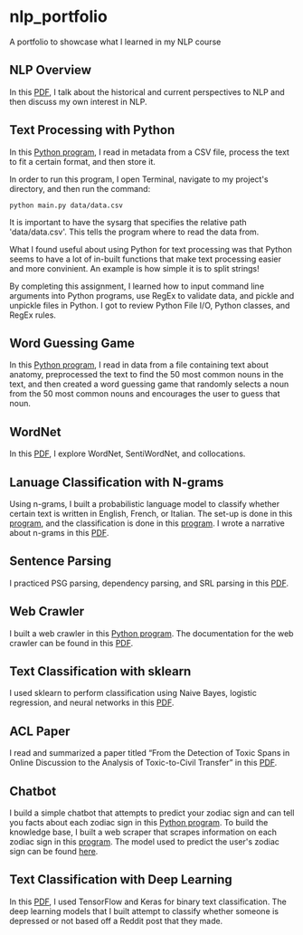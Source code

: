 # nlp_portfolio
A portfolio to showcase what I learned in my NLP course

## NLP Overview
In this [PDF](https://github.com/aditi-chaudhari/nlp_portfolio/blob/main/nlp_overview.pdf), I talk about the historical and current perspectives to NLP and then discuss my own interest in NLP. 

## Text Processing with Python
In this [Python program](https://github.com/aditi-chaudhari/nlp_portfolio/blob/main/text_processing/main.py), I read in metadata from a CSV file, process the text to fit a certain format, and then store it.

In order to run this program, I open Terminal, navigate to my project's directory, and then run the command:

	python main.py data/data.csv

It is important to have the sysarg that specifies the relative path 'data/data.csv'. This tells the program where to read the data from. 

What I found useful about using Python for text processing was that Python seems to have a lot of in-built functions that make text processing easier and more convinient. An example is how simple it is to split strings! 

By completing this assignment, I learned how to input command line arguments into Python programs, use RegEx to validate data, and pickle and unpickle files in Python. I got to review Python File I/O, Python classes, and RegEx rules. 


## Word Guessing Game

In this [Python program](https://github.com/aditi-chaudhari/nlp_portfolio/blob/main/word_guessing_game/main.py), I read in data from a file containing text about anatomy, preprocessed the text to find the 50 most common nouns in the text, and then created a word guessing game that randomly selects a noun from the 50 most common nouns and encourages the user to guess that noun. 

## WordNet
In this [PDF](https://github.com/aditi-chaudhari/nlp_portfolio/blob/main/wordnet/wordnet.pdf), I explore WordNet, SentiWordNet, and collocations. 

## Lanuage Classification with N-grams
Using n-grams, I built a probabilistic language model to classify whether certain text is written in English, French, or Italian. The set-up is done in this [program](https://github.com/aditi-chaudhari/nlp_portfolio/blob/main/n_grams/program1.py), and the classification is done in this [program](https://github.com/aditi-chaudhari/nlp_portfolio/blob/main/n_grams/program2.py). I wrote a narrative about n-grams in this [PDF](https://github.com/aditi-chaudhari/nlp_portfolio/blob/main/n_grams/ngrams_narrative.pdf).

## Sentence Parsing
I practiced PSG parsing, dependency parsing, and SRL parsing in this [PDF](https://github.com/aditi-chaudhari/nlp_portfolio/blob/main/sentence_parsing.pdf). 

## Web Crawler 
I built a web crawler in this [Python program](https://github.com/aditi-chaudhari/nlp_portfolio/blob/main/web_crawler/main.py). The documentation for the web crawler can be found in this [PDF](https://github.com/aditi-chaudhari/nlp_portfolio/blob/main/web_crawler/web_crawler_documentation.pdf).

## Text Classification with sklearn
I used sklearn to perform classification using Naive Bayes, logistic regression, and neural networks in this [PDF](https://github.com/aditi-chaudhari/nlp_portfolio/blob/main/text_classification/Text%20Classification%20with%20sklearn.pdf).

## ACL Paper
I read and summarized a paper titled “From the Detection of Toxic Spans in Online Discussion to the
Analysis of Toxic-to-Civil Transfer” in this [PDF](https://github.com/aditi-chaudhari/nlp_portfolio/blob/main/acl_paper.pdf).

## Chatbot
I build a simple chatbot that attempts to predict your zodiac sign and can tell you facts about each zodiac sign in this [Python program](https://github.com/aditi-chaudhari/nlp_portfolio/blob/main/chatbot/chatbot.py). To build the knowledge base, I built a web scraper that scrapes information on each zodiac sign in this [program](https://github.com/aditi-chaudhari/nlp_portfolio/blob/main/chatbot/web_scraper.py). The model used to predict the user's zodiac sign can be found [here](https://github.com/aditi-chaudhari/nlp_portfolio/blob/main/chatbot/sign_classification.py). 

## Text Classification with Deep Learning
In this [PDF](https://github.com/aditi-chaudhari/nlp_portfolio/blob/main/text_classification_DL/text_classification_DL.pdf), I used TensorFlow and Keras for binary text classification. The deep learning models that I built attempt to classify whether someone is depressed or not based off a Reddit post that they made. 